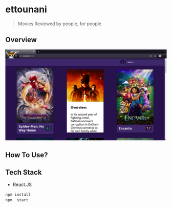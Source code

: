 # ettounani


> Movies Reviewed by people, for people


## Overview

![PopCritic Desktop](https://github.com/ET-TOUNANI/movies/blob/main/movie.png)

## How To Use?



## Tech Stack

* React.JS

```sh
npm install
npm  start
```

